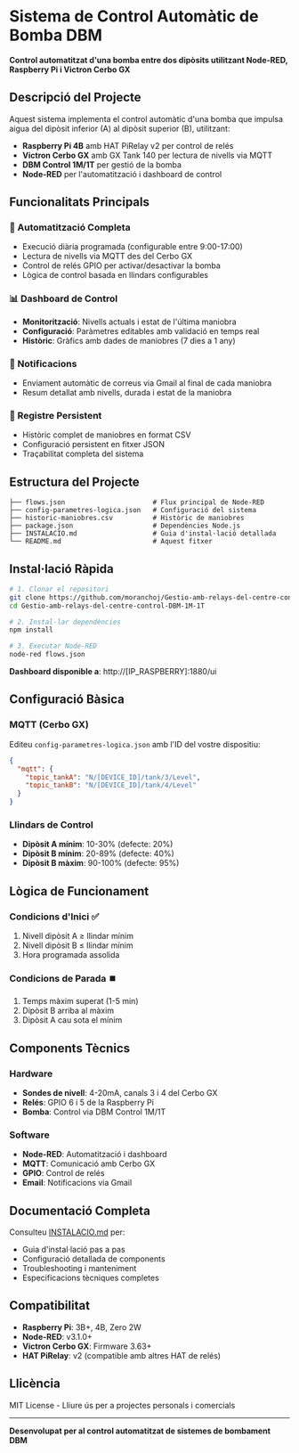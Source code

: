 # Sistema de Control Automàtic de Bomba DBM

**Control automatitzat d'una bomba entre dos dipòsits utilitzant Node-RED, Raspberry Pi i Victron Cerbo GX**

## Descripció del Projecte

Aquest sistema implementa el control automàtic d'una bomba que impulsa aigua del dipòsit inferior (A) al dipòsit superior (B), utilitzant:

- **Raspberry Pi 4B** amb HAT PiRelay v2 per control de relés
- **Victron Cerbo GX** amb GX Tank 140 per lectura de nivells via MQTT
- **DBM Control 1M/1T** per gestió de la bomba
- **Node-RED** per l'automatització i dashboard de control

## Funcionalitats Principals

### 🔄 Automatització Completa
- Execució diària programada (configurable entre 9:00-17:00)
- Lectura de nivells via MQTT des del Cerbo GX
- Control de relés GPIO per activar/desactivar la bomba
- Lògica de control basada en llindars configurables

### 📊 Dashboard de Control
- **Monitorització**: Nivells actuals i estat de l'última maniobra
- **Configuració**: Paràmetres editables amb validació en temps real
- **Històric**: Gràfics amb dades de maniobres (7 dies a 1 any)

### 📧 Notificacions
- Enviament automàtic de correus via Gmail al final de cada maniobra
- Resum detallat amb nivells, durada i estat de la maniobra

### 📝 Registre Persistent
- Històric complet de maniobres en format CSV
- Configuració persistent en fitxer JSON
- Traçabilitat completa del sistema

## Estructura del Projecte

```
├── flows.json                      # Flux principal de Node-RED
├── config-parametres-logica.json   # Configuració del sistema
├── historic-maniobres.csv          # Històric de maniobres
├── package.json                    # Dependències Node.js
├── INSTALACIO.md                   # Guia d'instal·lació detallada
└── README.md                       # Aquest fitxer
```

## Instal·lació Ràpida

```bash
# 1. Clonar el repositori
git clone https://github.com/moranchoj/Gestio-amb-relays-del-centre-control-DBM-1M-1T.git
cd Gestio-amb-relays-del-centre-control-DBM-1M-1T

# 2. Instal·lar dependències
npm install

# 3. Executar Node-RED
node-red flows.json
```

**Dashboard disponible a**: http://[IP_RASPBERRY]:1880/ui

## Configuració Bàsica

### MQTT (Cerbo GX)
Editeu `config-parametres-logica.json` amb l'ID del vostre dispositiu:
```json
{
  "mqtt": {
    "topic_tankA": "N/[DEVICE_ID]/tank/3/Level",
    "topic_tankB": "N/[DEVICE_ID]/tank/4/Level"
  }
}
```

### Llindars de Control
- **Dipòsit A mínim**: 10-30% (defecte: 20%)
- **Dipòsit B mínim**: 20-89% (defecte: 40%)
- **Dipòsit B màxim**: 90-100% (defecte: 95%)

## Lògica de Funcionament

### Condicions d'Inici ✅
1. Nivell dipòsit A ≥ llindar mínim
2. Nivell dipòsit B ≤ llindar mínim
3. Hora programada assolida

### Condicions de Parada ⏹️
1. Temps màxim superat (1-5 min)
2. Dipòsit B arriba al màxim
3. Dipòsit A cau sota el mínim

## Components Tècnics

### Hardware
- **Sondes de nivell**: 4-20mA, canals 3 i 4 del Cerbo GX
- **Relés**: GPIO 6 i 5 de la Raspberry Pi
- **Bomba**: Control via DBM Control 1M/1T

### Software
- **Node-RED**: Automatització i dashboard
- **MQTT**: Comunicació amb Cerbo GX
- **GPIO**: Control de relés
- **Email**: Notificacions via Gmail

## Documentació Completa

Consulteu [INSTALACIO.md](INSTALACIO.md) per:
- Guia d'instal·lació pas a pas
- Configuració detallada de components
- Troubleshooting i manteniment
- Especificacions tècniques completes

## Compatibilitat

- **Raspberry Pi**: 3B+, 4B, Zero 2W
- **Node-RED**: v3.1.0+
- **Victron Cerbo GX**: Firmware 3.63+
- **HAT PiRelay**: v2 (compatible amb altres HAT de relés)

## Llicència

MIT License - Lliure ús per a projectes personals i comercials

---

**Desenvolupat per al control automatitzat de sistemes de bombament DBM**

